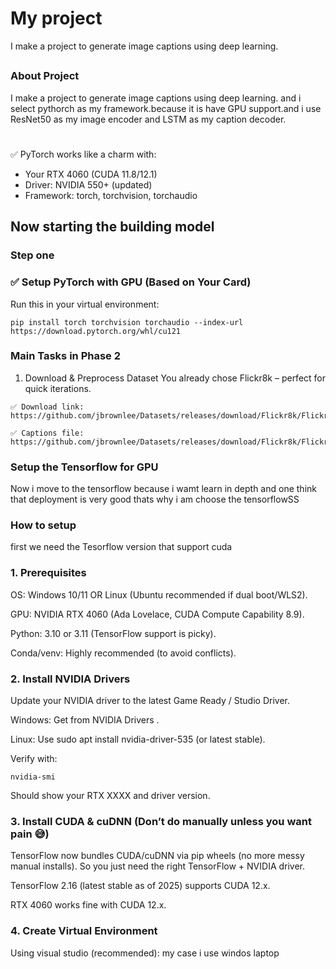 # My project
I make a project to generate image captions using deep learning.

## 
### About Project
I make a project to generate image captions using deep learning. and i select pythorch as my framework.because it is have GPU support.and i use ResNet50 as my image encoder and LSTM as my caption decoder.
#
✅ PyTorch works like a charm with:
- Your RTX 4060 (CUDA 11.8/12.1)
- Driver: NVIDIA 550+ (updated)
- Framework: torch, torchvision, torchaudio


## Now starting the building model
### Step one 
### ✅ Setup PyTorch with GPU (Based on Your Card)
Run this in your virtual environment:
    
```
pip install torch torchvision torchaudio --index-url https://download.pytorch.org/whl/cu121

```

### Main Tasks in Phase 2
1. Download & Preprocess Dataset
You already chose Flickr8k – perfect for quick iterations.
```
✅ Download link: https://github.com/jbrownlee/Datasets/releases/download/Flickr8k/Flickr8k_Dataset.zip

✅ Captions file: https://github.com/jbrownlee/Datasets/releases/download/Flickr8k/Flickr8k_text.zip

```
### Setup the Tensorflow for GPU 
Now i move to the tensorflow because i wamt learn in depth and one think that deployment is very good thats why i am choose the tensorflowSS

### How to setup 
first we need the Tesorflow version that support cuda
### 1. Prerequisites

OS: Windows 10/11 OR Linux (Ubuntu recommended if dual boot/WLS2).

GPU: NVIDIA RTX 4060 (Ada Lovelace, CUDA Compute Capability 8.9).

Python: 3.10 or 3.11 (TensorFlow support is picky).

Conda/venv: Highly recommended (to avoid conflicts).

### 2. Install NVIDIA Drivers

Update your NVIDIA driver to the latest Game Ready / Studio Driver.

Windows: Get from NVIDIA Drivers
.

Linux: Use sudo apt install nvidia-driver-535 (or latest stable).

Verify with:
```
nvidia-smi
```
Should show your RTX XXXX and driver version.

### 3. Install CUDA & cuDNN (Don’t do manually unless you want pain 😅)

TensorFlow now bundles CUDA/cuDNN via pip wheels (no more messy manual installs).
So you just need the right TensorFlow + NVIDIA driver.

TensorFlow 2.16 (latest stable as of 2025) supports CUDA 12.x.

RTX 4060 works fine with CUDA 12.x.

### 4. Create Virtual Environment

Using visual studio (recommended): my case i use windos laptop
```